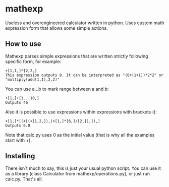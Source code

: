 # mathexp
Useless and overengineered calculator written in python. Uses custom math expression form that allows some simple actions.
## How to use
Mathexp parses simple expressions that are written strictly following specific form, for example:

    +[1,1,]*[2,2,]
    This expression outputs 8. It can be interpreted as "(0+(1+1))*2*2" or "multiply(add(1,1),2,2)"
  You can use a...b to mark range between a and b:
  

    +[1,]+[1...10,]
    Outputs 46
   Also it is possible to use expressions within expressions with brackets ():
   

    +[1,]*[(+[(+[1,2,]),(+[1,]*[6,]/[2,]),]),]
    Outputs 6.0
  
  Note that calc.py uses 0 as the initial value (that is why all the examples start with +).

## Installing
There isn`t much to say, this is just your usual python script. You can use it as a library (class Calculator from mathexp/operations.py), or just run calc.py. That's all.